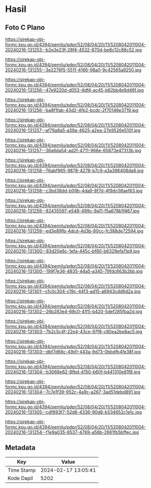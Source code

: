 # Hasil

## Foto C Plano

https://sirekap-obj-formc.kpu.go.id/4394/pemilu/pdpr/52/08/04/20/11/5208042011004-20240216-131253--b2e3e23f-28f4-4532-870d-be8c12c88c52.jpg

https://sirekap-obj-formc.kpu.go.id/4394/pemilu/pdpr/52/08/04/20/11/5208042011004-20240216-131255--3e2276f5-5511-4166-98a0-9c42565a9250.jpg

https://sirekap-obj-formc.kpu.go.id/4394/pemilu/pdpr/52/08/04/20/11/5208042011004-20240216-131256--47e9220d-d053-4df4-ac45-b62bb4e9d46f.jpg

https://sirekap-obj-formc.kpu.go.id/4394/pemilu/pdpr/52/08/04/20/11/5208042011004-20240216-131256--ba8f1fab-43d2-4fb2-bcdc-2f70146e3719.jpg

https://sirekap-obj-formc.kpu.go.id/4394/pemilu/pdpr/52/08/04/20/11/5208042011004-20240216-131257--af79a8a5-a39a-4625-a2ea-27e9526e510f.jpg

https://sirekap-obj-formc.kpu.go.id/4394/pemilu/pdpr/52/08/04/20/11/5208042011004-20240216-131257--36a6da54-ad2f-4711-966e-65873e47313b.jpg

https://sirekap-obj-formc.kpu.go.id/4394/pemilu/pdpr/52/08/04/20/11/5208042011004-20240216-131258--76abf965-9878-4278-b7c9-a3a396408da8.jpg

https://sirekap-obj-formc.kpu.go.id/4394/pemilu/pdpr/52/08/04/20/11/5208042011004-20240216-131258--c3bd38dd-b09b-4da9-8f7d-4f9dc08aef63.jpg

https://sirekap-obj-formc.kpu.go.id/4394/pemilu/pdpr/52/08/04/20/11/5208042011004-20240216-131259--82435597-e548-499c-9a11-f5a678b1f467.jpg

https://sirekap-obj-formc.kpu.go.id/4394/pemilu/pdpr/52/08/04/20/11/5208042011004-20240216-131259--ed3e89fb-4dcd-4d3b-80cc-fc388de72594.jpg

https://sirekap-obj-formc.kpu.go.id/4394/pemilu/pdpr/52/08/04/20/11/5208042011004-20240216-131300--83d20e8c-1efa-445c-bf80-b6329efa11e9.jpg

https://sirekap-obj-formc.kpu.go.id/4394/pemilu/pdpr/52/08/04/20/11/5208042011004-20240216-131300--199f7e36-4835-44a5-a345-79fdc663b2bb.jpg

https://sirekap-obj-formc.kpu.go.id/4394/pemilu/pdpr/52/08/04/20/11/5208042011004-20240216-131301--cfc0c304-c19c-44f3-ad15-a6943cdd6d2a.jpg

https://sirekap-obj-formc.kpu.go.id/4394/pemilu/pdpr/52/08/04/20/11/5208042011004-20240216-131302--26b283e4-69c0-41f5-b420-5def285fba2d.jpg

https://sirekap-obj-formc.kpu.go.id/4394/pemilu/pdpr/52/08/04/20/11/5208042011004-20240216-131303--7b2c5c4f-22e4-43ce-97f8-c80ea2be8ac5.jpg

https://sirekap-obj-formc.kpu.go.id/4394/pemilu/pdpr/52/08/04/20/11/5208042011004-20240216-131303--dbf7d68c-49d1-443a-9d73-0bbdfb4fe38f.jpg

https://sirekap-obj-formc.kpu.go.id/4394/pemilu/pdpr/52/08/04/20/11/5208042011004-20240216-131304--b3068e62-8fbd-4150-b60f-b441310e81f8.jpg

https://sirekap-obj-formc.kpu.go.id/4394/pemilu/pdpr/52/08/04/20/11/5208042011004-20240216-131304--7c7e1f39-952c-4a9c-a267-3ad51debd891.jpg

https://sirekap-obj-formc.kpu.go.id/4394/pemilu/pdpr/52/08/04/20/11/5208042011004-20240216-131305--cdf893f7-52d6-4336-90d8-b534652c1e1c.jpg

https://sirekap-obj-formc.kpu.go.id/4394/pemilu/pdpr/52/08/04/20/11/5208042011004-20240216-131254--f1e9a035-6537-4769-a58b-2661fb5bffec.jpg


## Metadata

| Key        | Value               |
| ---------- | ------------------- |
| Time Stamp | 2024-02-17 13:05:41 |
| Kode Dapil | 5202                |



